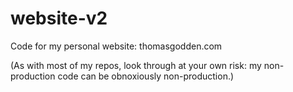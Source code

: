 # website-v2
Code for my personal website: thomasgodden.com

(As with most of my repos, look through at your own risk: my non-production code can be obnoxiously non-production.)
